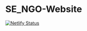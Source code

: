 # SE_NGO-Website

[![Netlify Status](https://api.netlify.com/api/v1/badges/57d6c201-86b1-48ce-87ed-d145598206d1/deploy-status)](https://app.netlify.com/sites/se-ngo/deploys)

